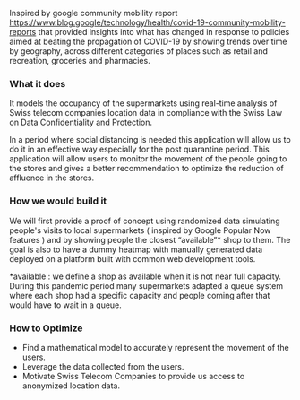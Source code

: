 Inspired by google community mobility report https://www.blog.google/technology/health/covid-19-community-mobility-reports that provided insights into what has changed in response to policies aimed at beating the propagation of COVID-19 by showing trends over time by geography, across different categories of places such as retail and recreation, groceries and pharmacies.
### What it does
It models the occupancy of the supermarkets using real-time analysis of Swiss telecom companies location data in compliance with the Swiss Law on Data Confidentiality and Protection.

In a period where social distancing is needed this application will allow us to do it in an effective way especially for the post quarantine period. 
This application will allow users to monitor the movement of the people going to the stores and gives a better recommendation to optimize the reduction of affluence in the stores.
### How we would build it
We will first provide a proof of concept using randomized data simulating people's visits to local supermarkets ( inspired by Google Popular Now features ) and by showing people the closest “available”* shop to them.
The goal is also to have a dummy heatmap with manually generated data deployed on a platform built with common web development tools. 

*available : we define a shop as available when it is not near full capacity. During this pandemic period many supermarkets adapted a queue system where each shop had a specific capacity and people coming after that would have to wait in a queue.

### How to Optimize 
- Find a mathematical model to accurately represent the movement of the users. 
- Leverage the data collected from the users.
- Motivate Swiss Telecom Companies to provide us access to anonymized location data.
